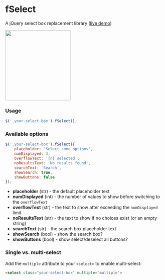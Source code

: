 # fSelect
A jQuery select box replacement library ([live demo](https://jsfiddle.net/r0pw7g11/3/))

<img src="https://i.imgur.com/sYGI7bO.png" width="208" height="223" />

### Usage

```javascript
$('.your-select-box').fSelect();
```

### Available options

```javascript
$('.your-select-box').fSelect({
    placeholder: 'Select some options',
    numDisplayed: 3,
    overflowText: '{n} selected',
    noResultsText: 'No results found',
    searchText: 'Search',
    showSearch: true,
    showButtons: false
});
```

* **placeholder** (str) - the default placeholder text
* **numDisplayed** (int) - the number of values to show before switching to the `overflowText`
* **overflowText** (str) - the text to show after exceeding the `numDisplayed` limit
* **noResultsText** (str) - the text to show if no choices exist (or an empty string)
* **searchText** (str) - the search box placeholder text
* **showSearch** (bool) - show the search box?
* **showButtons** (bool) - show select/deselect all buttons?

### Single vs. multi-select

Add the `multiple` attribute to your `<select>` to enable multi-select:

```html
<select class="your-select-box" multiple="multiple">
```
